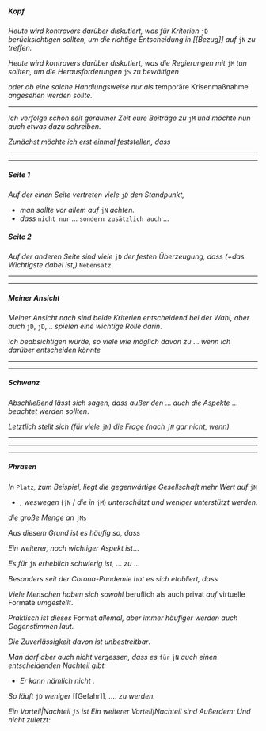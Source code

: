 ##### Kopf
*Heute wird kontrovers darüber diskutiert, was für Kriterien* `jD` *berücksichtigen sollten, um die richtige Entscheidung in [[Bezug]] auf* `jN` *zu treffen.*

*Heute wird kontrovers darüber diskutiert, was die Regierungen mit* `jM` *tun sollten, um die Herausforderungen* `jS` *zu bewältigen*

*oder ob eine solche Handlungsweise nur als* temporäre Krisenmaßnahme *angesehen werden sollte.*

---
*Ich verfolge schon seit geraumer Zeit eure Beiträge zu* `jM` *und möchte nun auch etwas dazu schreiben.*

*Zunächst möchte ich erst einmal feststellen, dass* 


---
---
##### Seite 1

*Auf der einen Seite vertreten viele `jD` den Standpunkt,*
- *man sollte vor allem auf* `jN` *achten.*
- *dass* `nicht nur` ... `sondern zusätzlich auch` ...
##### Seite 2

*Auf der anderen Seite sind viele* `jD` *der festen Überzeugung, dass* *(+das Wichtigste dabei ist,)* `Nebensatz`


----
---
##### Meiner Ansicht

*Meiner Ansicht nach sind beide Kriterien entscheidend bei der Wahl, aber auch* `jD`, `jD`,... *spielen eine wichtige Rolle darin*. 

 *ich beabsichtigen würde, so viele wie möglich davon zu* ... *wenn ich darüber entscheiden könnte*


---
---
##### Schwanz
*Abschließend lässt sich sagen, dass außer den* ... *auch die Aspekte* ... *beachtet werden sollten*.

*Letztlich stellt sich (für viele* `jN`*)* *die Frage* *(nach `jN` gar nicht, wenn)*


---
---
---

##### Phrasen 

*In* `Platz`*, zum Beispiel,* *liegt die gegenwärtige Gesellschaft mehr Wert auf* `jN` 
+ *, weswegen* (`jN` / *die in* `jM`) *unterschätzt und weniger unterstützt werden.*

*die große Menge an* `jMs` 

*Aus diesem Grund ist es häufig so, dass* 

*Ein weiterer, noch wichtiger Aspekt ist*...

*Es für* `jN` *erheblich schwierig ist,* ... *zu* ...

*Besonders seit der Corona-Pandemie hat es sich etabliert, dass* 

*Viele Menschen haben sich sowohl* beruflich als auch privat *auf* virtuelle Formate *umgestellt*. 

*Praktisch ist dieses* Format *allemal, aber immer häufiger werden auch Gegenstimmen laut.*

*Die Zuverlässigkeit davon ist unbestreitbar*.

*Man darf aber auch nicht vergessen, dass es* `für` `jN` *auch einen entscheidenden Nachteil gibt:* 
+ *Er kann nämlich nicht .* 

*So läuft* `jD` *weniger* [[Gefahr]]*, ....  zu werden.* 


*Ein Vorteil|Nachteil `jS`* *ist*
*Ein weiterer Vorteil|Nachteil sind* 
*Außerdem:*
*Und nicht zuletzt:* 